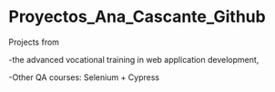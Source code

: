 # Proyectos_Ana_Cascante_Github

Projects from 

-the advanced vocational training in web application development, 

-Other QA courses: Selenium + Cypress
